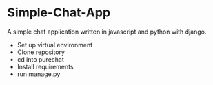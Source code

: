 # Simple-Chat-App
A simple chat application written in javascript and python with django.

* Set up virtual environment
* Clone repository
* cd into purechat
* Install requirements
* run manage.py
